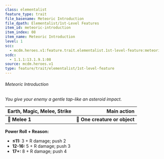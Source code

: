 ```yaml
---
class: elementalist
feature_type: trait
file_basename: Meteoric Introduction
file_dpath: Elementalist/1st-Level Features
item_id: meteoric-introduction
item_index: 08
item_name: Meteoric Introduction
level: 1
scc:
  - mcdm.heroes.v1:feature.trait.elementalist.1st-level-feature:meteoric-introduction
scdc:
  - 1.1.1:13.1.9.1:08
source: mcdm.heroes.v1
type: feature/trait/elementalist/1st-level-feature
---
```


###### Meteoric Introduction

*You give your enemy a gentle tap-like an asteroid impact.*

| **Earth, Magic, Melee, Strike** |               **Main action** |
| ------------------------------- | ----------------------------: |
| **📏 Melee 1**                  | **🎯 One creature or object** |

**Power Roll + Reason:**

- **≤11:** 3 + R damage; push 2
- **12-16:** 5 + R damage; push 3
- **17+:** 8 + R damage; push 4
